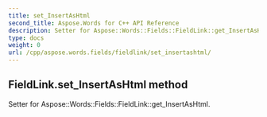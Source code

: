 ```yaml
---
title: set_InsertAsHtml
second_title: Aspose.Words for C++ API Reference
description: Setter for Aspose::Words::Fields::FieldLink::get_InsertAsHtml. 
type: docs
weight: 0
url: /cpp/aspose.words.fields/fieldlink/set_insertashtml/
---
```

## FieldLink.set_InsertAsHtml method


Setter for Aspose::Words::Fields::FieldLink::get_InsertAsHtml. 

